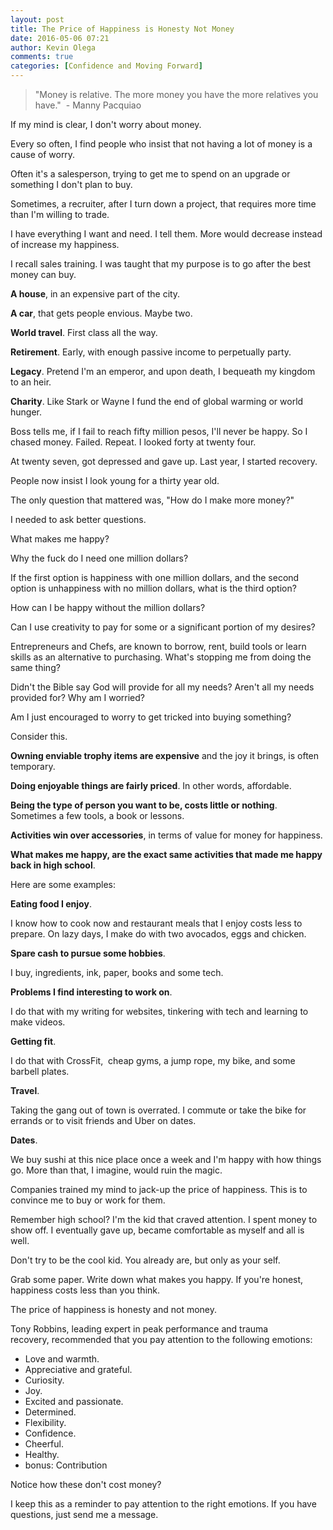 ```yaml
---
layout: post
title: The Price of Happiness is Honesty Not Money
date: 2016-05-06 07:21
author: Kevin Olega
comments: true
categories: [Confidence and Moving Forward]
---
```

>"Money is relative. The more money you have the more relatives you have."  - Manny Pacquiao

If my mind is clear, I don't worry about money. 

Every so often, I find people who insist that not having a lot of money is a cause of worry.

Often it's a salesperson, trying to get me to spend on an upgrade or something I don't plan to buy.

Sometimes, a recruiter, after I turn down a project, that requires more time than I'm willing to trade.

I have everything I want and need. I tell them. More would decrease instead of increase my happiness.

I recall sales training. I was taught that my purpose is to go after the best money can buy.

**A house**, in an expensive part of the city.

**A car**, that gets people envious. Maybe two.

**World travel**. First class all the way.

**Retirement**. Early, with enough passive income to perpetually party.

**Legacy**. Pretend I'm an emperor, and upon death, I bequeath my kingdom to an heir.

**Charity**. Like Stark or Wayne I fund the end of global warming or world hunger.

Boss tells me, if I fail to reach fifty million pesos, I'll never be happy. So I chased money. Failed. Repeat. I looked forty at twenty four. 

At twenty seven, got depressed and gave up. Last year, I started recovery. 

People now insist I look young for a thirty year old.

The only question that mattered was, "How do I make more money?"

I needed to ask better questions.

What makes me happy?

Why the fuck do I need one million dollars?

If the first option is happiness with one million dollars, and the second option is unhappiness with no million dollars, what is the third option?

How can I be happy without the million dollars?

Can I use creativity to pay for some or a significant portion of my desires?

Entrepreneurs and Chefs, are known to borrow, rent, build tools or learn skills as an alternative to purchasing. What's stopping me from doing the same thing?

Didn't the Bible say God will provide for all my needs? Aren't all my needs provided for? Why am I worried?

Am I just encouraged to worry to get tricked into buying something?

Consider this.

**Owning enviable trophy items are expensive** and the joy it brings, is often temporary.

**Doing enjoyable things are fairly priced**. In other words, affordable.

**Being the type of person you want to be, costs little or nothing**. Sometimes a few tools, a book or lessons.

**Activities win over accessories**, in terms of value for money for happiness.

**What makes me happy, are the exact same activities that made me happy back in high school**.

Here are some examples:

**Eating food I enjoy**. 

I know how to cook now and restaurant meals that I enjoy costs less to prepare. On lazy days, I make do with two avocados, eggs and chicken.

**Spare cash to pursue some hobbies**. 

I buy, ingredients, ink, paper, books and some tech.

**Problems I find interesting to work on**. 

I do that with my writing for websites, tinkering with tech and learning to make videos.

**Getting fit**. 

I do that with CrossFit,  cheap gyms, a jump rope, my bike, and some barbell plates.

**Travel**. 

Taking the gang out of town is overrated. I commute or take the bike for errands or to visit friends and Uber on dates.

**Dates**. 

We buy sushi at this nice place once a week and I'm happy with how things go. More than that, I imagine, would ruin the magic.

Companies trained my mind to jack-up the price of happiness. This is to convince me to buy or work for them. 

Remember high school? I'm the kid that craved attention. I spent money to show off. I eventually gave up, became comfortable as myself and all is well.

Don't try to be the cool kid. You already are, but only as your self.

Grab some paper. Write down what makes you happy. If you're honest, happiness costs less than you think.

The price of happiness is honesty and not money.

Tony Robbins, leading expert in peak performance and trauma recovery, recommended that you pay attention to the following emotions:


- Love and warmth.
- Appreciative and grateful.
- Curiosity.
- Joy.
- Excited and passionate.
- Determined.
- Flexibility.
- Confidence.
- Cheerful.
- Healthy.
- bonus: Contribution


Notice how these don't cost money? 

I keep this as a reminder to pay attention to the right emotions. If you have questions, just send me a message.
